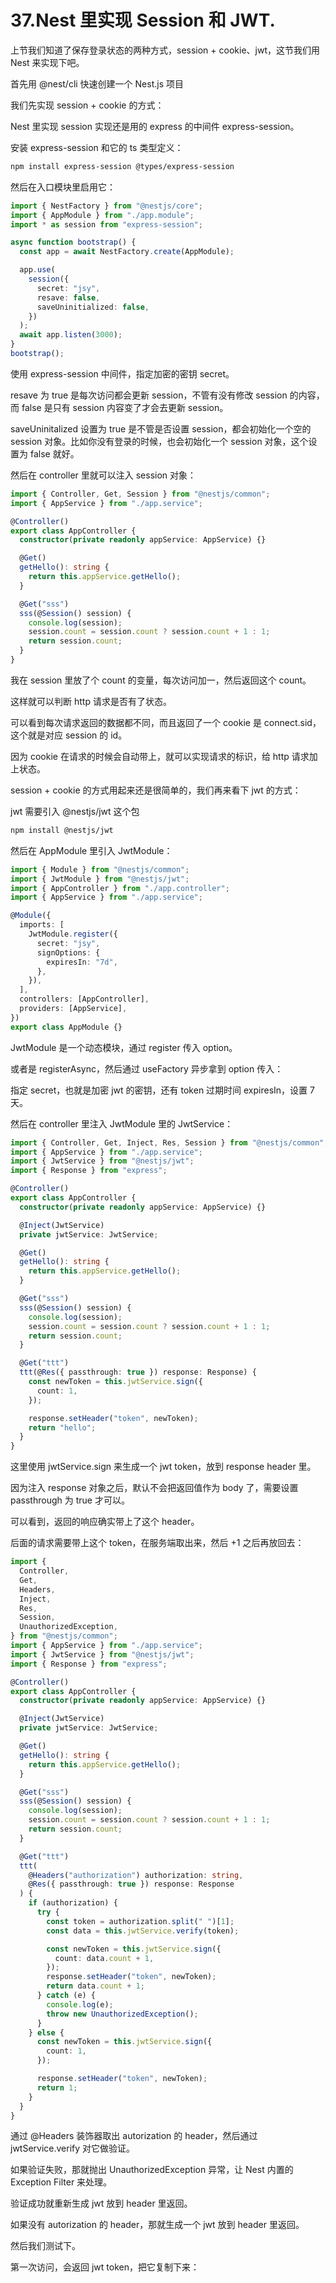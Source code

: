 # 37.Nest 里实现 Session 和 JWT.

上节我们知道了保存登录状态的两种方式，session + cookie、jwt，这节我们用 Nest 来实现下吧。

首先用 @nest/cli 快速创建一个 Nest.js 项目

我们先实现 session + cookie 的方式：

Nest 里实现 session 实现还是用的 express 的中间件 express-session。

安装 express-session 和它的 ts 类型定义：

```sh
npm install express-session @types/express-session
```

然后在入口模块里启用它：

```ts
import { NestFactory } from "@nestjs/core";
import { AppModule } from "./app.module";
import * as session from "express-session";

async function bootstrap() {
  const app = await NestFactory.create(AppModule);

  app.use(
    session({
      secret: "jsy",
      resave: false,
      saveUninitialized: false,
    })
  );
  await app.listen(3000);
}
bootstrap();
```

使用 express-session 中间件，指定加密的密钥 secret。

resave 为 true 是每次访问都会更新 session，不管有没有修改 session 的内容，而 false 是只有 session 内容变了才会去更新 session。

saveUninitalized 设置为 true 是不管是否设置 session，都会初始化一个空的 session 对象。比如你没有登录的时候，也会初始化一个 session 对象，这个设置为 false 就好。

然后在 controller 里就可以注入 session 对象：

```ts
import { Controller, Get, Session } from "@nestjs/common";
import { AppService } from "./app.service";

@Controller()
export class AppController {
  constructor(private readonly appService: AppService) {}

  @Get()
  getHello(): string {
    return this.appService.getHello();
  }

  @Get("sss")
  sss(@Session() session) {
    console.log(session);
    session.count = session.count ? session.count + 1 : 1;
    return session.count;
  }
}
```

我在 session 里放了个 count 的变量，每次访问加一，然后返回这个 count。

这样就可以判断 http 请求是否有了状态。

可以看到每次请求返回的数据都不同，而且返回了一个 cookie 是 connect.sid，这个就是对应 session 的 id。

因为 cookie 在请求的时候会自动带上，就可以实现请求的标识，给 http 请求加上状态。

session + cookie 的方式用起来还是很简单的，我们再来看下 jwt 的方式：

jwt 需要引入 @nestjs/jwt 这个包

```sh
npm install @nestjs/jwt
```

然后在 AppModule 里引入 JwtModule：

```ts
import { Module } from "@nestjs/common";
import { JwtModule } from "@nestjs/jwt";
import { AppController } from "./app.controller";
import { AppService } from "./app.service";

@Module({
  imports: [
    JwtModule.register({
      secret: "jsy",
      signOptions: {
        expiresIn: "7d",
      },
    }),
  ],
  controllers: [AppController],
  providers: [AppService],
})
export class AppModule {}
```

JwtModule 是一个动态模块，通过 register 传入 option。

或者是 registerAsync，然后通过 useFactory 异步拿到 option 传入：

指定 secret，也就是加密 jwt 的密钥，还有 token 过期时间 expiresIn，设置 7 天。

然后在 controller 里注入 JwtModule 里的 JwtService：

```ts
import { Controller, Get, Inject, Res, Session } from "@nestjs/common";
import { AppService } from "./app.service";
import { JwtService } from "@nestjs/jwt";
import { Response } from "express";

@Controller()
export class AppController {
  constructor(private readonly appService: AppService) {}

  @Inject(JwtService)
  private jwtService: JwtService;

  @Get()
  getHello(): string {
    return this.appService.getHello();
  }

  @Get("sss")
  sss(@Session() session) {
    console.log(session);
    session.count = session.count ? session.count + 1 : 1;
    return session.count;
  }

  @Get("ttt")
  ttt(@Res({ passthrough: true }) response: Response) {
    const newToken = this.jwtService.sign({
      count: 1,
    });

    response.setHeader("token", newToken);
    return "hello";
  }
}
```

这里使用 jwtService.sign 来生成一个 jwt token，放到 response header 里。

因为注入 response 对象之后，默认不会把返回值作为 body 了，需要设置 passthrough 为 true 才可以。

可以看到，返回的响应确实带上了这个 header。

后面的请求需要带上这个 token，在服务端取出来，然后 +1 之后再放回去：

```ts
import {
  Controller,
  Get,
  Headers,
  Inject,
  Res,
  Session,
  UnauthorizedException,
} from "@nestjs/common";
import { AppService } from "./app.service";
import { JwtService } from "@nestjs/jwt";
import { Response } from "express";

@Controller()
export class AppController {
  constructor(private readonly appService: AppService) {}

  @Inject(JwtService)
  private jwtService: JwtService;

  @Get()
  getHello(): string {
    return this.appService.getHello();
  }

  @Get("sss")
  sss(@Session() session) {
    console.log(session);
    session.count = session.count ? session.count + 1 : 1;
    return session.count;
  }

  @Get("ttt")
  ttt(
    @Headers("authorization") authorization: string,
    @Res({ passthrough: true }) response: Response
  ) {
    if (authorization) {
      try {
        const token = authorization.split(" ")[1];
        const data = this.jwtService.verify(token);

        const newToken = this.jwtService.sign({
          count: data.count + 1,
        });
        response.setHeader("token", newToken);
        return data.count + 1;
      } catch (e) {
        console.log(e);
        throw new UnauthorizedException();
      }
    } else {
      const newToken = this.jwtService.sign({
        count: 1,
      });

      response.setHeader("token", newToken);
      return 1;
    }
  }
}
```

通过 @Headers 装饰器取出 autorization 的 header，然后通过 jwtService.verify 对它做验证。

如果验证失败，那就抛出 UnauthorizedException 异常，让 Nest 内置的 Exception Filter 来处理。

验证成功就重新生成 jwt 放到 header 里返回。

如果没有 autorization 的 header，那就生成一个 jwt 放到 header 里返回。

然后我们测试下。

第一次访问，会返回 jwt token，把它复制下来：
